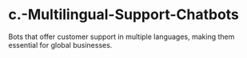 # c.-Multilingual-Support-Chatbots
Bots that offer customer support in multiple languages, making them essential for global businesses.
